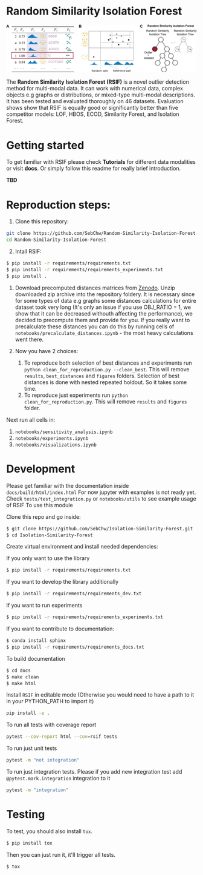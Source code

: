 Random Similarity Isolation Forest
==============================

![Example of training a Random Similarity Isolation Forest](docs/rsif_example.jpg)

The **Random Similarity Isolation Forest (RSIF)** is a novel outlier detection method for multi-modal data. It can work with numerical data, complex objects e.g graphs or distributions, or mixed-type multi-modal descriptions. It has been tested and evaluated thoroughly on 46 datasets. Evaluation shows show that RSIF is equally good or significantly better than five competitor models: LOF, HBOS, ECOD, Similarity Forest, and Isolation Forest.

# Getting started
To get familiar with RSIF please check **Tutorials** for different data modalities or visit **docs**. Or simply follow this readme for really brief introduction.

**TBD**
# Reproduction steps: 
1. Clone this repository:
```sh
git clone https://github.com/SebChw/Random-Similarity-Isolation-Forest.git
cd Random-Similarity-Isolation-Forest
```
2. Intall RSIF:
```sh
$ pip install -r requirements/requirements.txt
$ pip install -r requirements/requirements_experiments.txt
$ pip install .
```
1. Download precomputed distances matrices from [Zenodo](https://zenodo.org/record/8328048). Unzip downloaded zip archive into the repository foldery. It is necessary since for some types of data e.g graphs some distances calculations for entire dataset took very long (It's only an issue if you use OBJ_RATIO = 1, we show that it can be decreased withouth affecting the performance), we decided to precompute them and provide for you. If you really want to precalculate these distances you can do this by running cells of `notebooks/precalculate_distances.ipynb` - the most heavy calculations went there.
   
2. Now you have 2 choices:
   1. To reproduce both selection of best distances and experiments run `python clean_for_reproduction.py --clean_best`. This will remove `results`, `best_distances` and `figures` folders. Selection of best distances is done with nested repeated holdout. So it takes some time.
   2. To reproduce just experiments run `python clean_for_reproduction.py`. This will remove `results` and `figures` folder.


Next run all cells in:
1. `notebooks/sensitivity_analysis.ipynb`
2. `notebooks/experiments.ipynb`
3. `notebooks/visualizations.ipynb`


# Development

Please get familiar with the documentation inside `docs/build/html/index.html`
For now jupyter with examples is not ready yet. Check `tests/test_integration.py` or `notebooks/utils` to see example usage of RSIF
To use this module

Clone this repo and go inside:
```sh
$ git clone https://github.com/SebChw/Isolation-Similarity-Forest.git
$ cd Isolation-Similarity-Forest
```

Create virtual environment and install needed dependencies:

If you only want to use the library
```sh
$ pip install -r requirements/requirements.txt
```

If you want to develop the library additionally
```sh
$ pip install -r requirements/requirements_dev.txt
```

If you want to run experiments
```sh
$ pip install -r requirements/requirements_experiments.txt
```

If you want to contribute to documentation:
```sh
$ conda install sphinx
$ pip install -r requirements/requirements_docs.txt

```
 To build documentation
 ```sh
$ cd docs
$ make clean
$ make html
 ```

Install `RSIF` in editable mode (Otherwise you would need to have a path to it in your PYTHON_PATH to import it)
```sh
pip install -e .
```

To run all tests with coverage report
```sh
pytest --cov-report html --cov=rsif tests
```

To run just unit tests
```sh
pytest -m "not integration"
```

To run just integration tests. Please if you add new integration test add `@pytest.mark.integration` integration to it
```sh
pytest -m "integration"
```

# Testing
To test, you should also install `tox`.

```sh 
$ pip install tox 
```
Then you can just run it, it'll trigger all tests.
```sh
$ tox
```